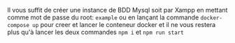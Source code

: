 Il vous suffit de créer une instance de BDD Mysql soit par Xampp en mettant comme mot de passe du root: `example` ou en lançant la commande `docker-compose up` pour creer et lancer le conteneur docker et il ne vous restera plus qu'à lancer les deux commandes `npm i` et `npm run start`
